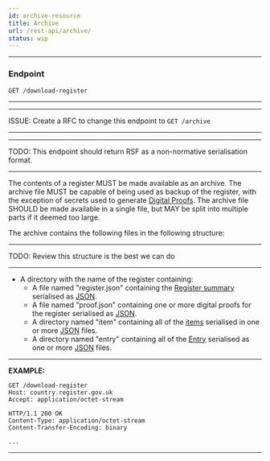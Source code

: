 ```yaml
---
id: archive-resource
title: Archive
url: /rest-api/archive/
status: wip
---
```


***
### Endpoint

```
GET /download-register
```
***

***
ISSUE: Create a RFC to change this endpoint to `GET /archive`
***

***
TODO: This endpoint should return RSF as a non-normative serialisation format.
***

The contents of a register MUST be made available as an archive. The archive
file MUST be capable of being used as backup of the register, with the
exception of secrets used to generate [Digital
Proofs](/auditing#digital-proofs). The archive file SHOULD be made
available in a single file, but MAY be split into multiple parts if it deemed
too large.

The archive contains the following files in the following structure:

***
TODO: Review this structure is the best we can do
***

* A directory with the name of the register containing:
  * A file named "register.json" containing the [Register summary](/glossary/summary/) serialised as [JSON](/rest-api#json).
  * A file named "proof.json" containing one or more digital proofs for the register serialised as [JSON](/rest-api#json).
  * A directory named "item" containing all of the [items](/glosssary/item/) serialised in one or more [JSON](/rest-api#json) files.
  * A directory named "entry" containing all of the [Entry](/glossary/entry/) serialised as one or more [JSON](/rest-api#json) files.

***
**EXAMPLE:**

```http
GET /download-register
Host: country.register.gov.uk
Accept: application/octet-stream
```

```http
HTTP/1.1 200 OK
Content-Type: application/octet-stream
Content-Transfer-Encoding: binary

...
```
***
